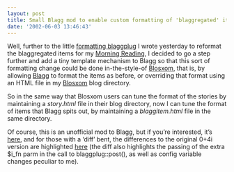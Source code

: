 ```yaml
---
layout: post
title: Small Blagg mod to enable custom formatting of 'blaggregated' items
date: '2002-06-03 13:46:43'
---
```



Well, further to the little [formatting blaggplug](/2002/06/02/slamwedge) I wrote yesterday to reformat the blaggregated items for my [Morning Reading](../../../cgi-bin/blosxom/djnews), I decided to go a step further and add a tiny template mechanism to Blagg so that this sort of formatting change could be done in-the-style-of [Blosxom](http://www.oreillynet.com/%7Erael/lang/perl/blosxom), that is, by allowing [Blagg](http://www.oreillynet.com/%7Erael/lang/perl/blagg) to format the items as before, or overriding that format using an HTML file in my [Blosxom](http://www.oreillynet.com/%7Erael/lang/perl/blosxom) blog directory.

So in the same way that Blosxom users can tune the format of the stories by maintaining a *story.html* file in their blog directory, now I can tune the format of items that Blagg spits out, by maintaining a *blaggitem.html* file in the same directory.

Of course, this is an unofficial mod to Blagg, but if you’re interested, it’s [here](/~dj/blagg.0+4i.templatemod), and for those with a ‘diff’ bent, the differences to the original 0+4i version are highlighted [here](/~dj/blagg.0+4i.templatemod.diff) (the diff also highlights the passing of the extra $i_fn parm in the call to blaggplug::post(), as well as config variable changes peculiar to me).


